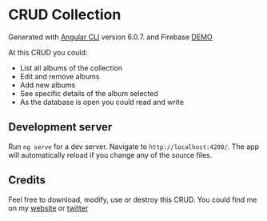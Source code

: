 # CRUD Collection

Generated with [Angular CLI](https://github.com/angular/angular-cli) version 6.0.7. and Firebase
[DEMO](https://www.mamutlove.com/projects/firebase-collection-crud/)
 
At this CRUD you could:

* List all albums of the collection
* Edit and remove albums
* Add new albums
* See specific details of the album selected 
* As the database is open you could read and write

## Development server

Run `ng serve` for a dev server. Navigate to `http://localhost:4200/`. The app will automatically reload if you change any of the source files.

## Credits

Feel free to download, modify, use or destroy this CRUD.
You could find me on my [website](https://www.mamutlove.com/) or [twitter](https://twitter.com/alejandro_mur)
